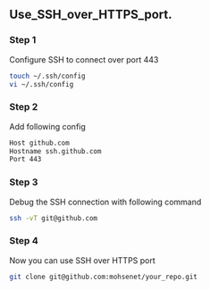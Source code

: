 ## Use_SSH_over_HTTPS_port.

### Step 1

Configure SSH to connect over port 443
```bash
touch ~/.ssh/config
vi ~/.ssh/config
```

### Step 2

Add following config
```bash
Host github.com
Hostname ssh.github.com
Port 443
```

### Step 3

Debug the SSH connection with following command
```bash
ssh -vT git@github.com
```

### Step 4

Now you can use SSH over HTTPS port
```bash
git clone git@github.com:mohsenet/your_repo.git
```


